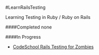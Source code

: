 #LearnRailsTesting

Learning Testing in Ruby / Ruby on Rails

####Completed
none

####In Progress
 - [CodeSchool Rails Testing for Zombies](http://rtfz.codeschool.com/)


